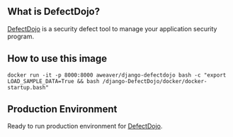 ## What is DefectDojo?

[DefectDojo](https://github.com/aaronweaver/django-DefectDojo) is a security defect tool to manage your application security program.

## How to use this image

```
docker run -it -p 8000:8000 aweaver/django-defectdojo bash -c "export LOAD_SAMPLE_DATA=True && bash /django-DefectDojo/docker/docker-startup.bash"
```

## Production Environment

Ready to run production environment for [DefectDojo](https://github.com/aaronweaver/docker-DefectDojo).
